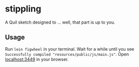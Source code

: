 # stippling

A Quil sketch designed to ... well, that part is up to you.

## Usage

Run `lein figwheel` in your terminal. Wait for a while until you see `Successfully compiled "resources/public/js/main.js"`. Open [localhost:3449](http://localhost:3449) in your browser.
